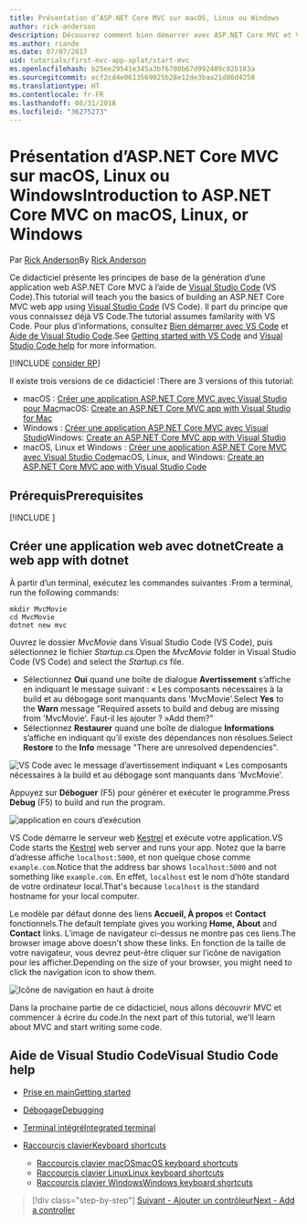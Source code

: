 ```yaml
---
title: Présentation d’ASP.NET Core MVC sur macOS, Linux ou Windows
author: rick-anderson
description: Découvrez comment bien démarrer avec ASP.NET Core MVC et Visual Studio Code sur macOS, Linux et Windows
ms.author: riande
ms.date: 07/07/2017
uid: tutorials/first-mvc-app-xplat/start-mvc
ms.openlocfilehash: b25ee29541e345a3bf6700b67d992409c02b183a
ms.sourcegitcommit: ecf2cd4e0613569025b28e12de3baa21d86d4258
ms.translationtype: HT
ms.contentlocale: fr-FR
ms.lasthandoff: 08/31/2018
ms.locfileid: "36275273"
---
```

# <a name="introduction-to-aspnet-core-mvc-on-macos-linux-or-windows"></a><span data-ttu-id="d4e79-103">Présentation d’ASP.NET Core MVC sur macOS, Linux ou Windows</span><span class="sxs-lookup"><span data-stu-id="d4e79-103">Introduction to ASP.NET Core MVC on macOS, Linux, or Windows</span></span>

<span data-ttu-id="d4e79-104">Par [Rick Anderson](https://twitter.com/RickAndMSFT)</span><span class="sxs-lookup"><span data-stu-id="d4e79-104">By [Rick Anderson](https://twitter.com/RickAndMSFT)</span></span>

<span data-ttu-id="d4e79-105">Ce didacticiel présente les principes de base de la génération d’une application web ASP.NET Core MVC à l’aide de [Visual Studio Code](https://code.visualstudio.com) (VS Code).</span><span class="sxs-lookup"><span data-stu-id="d4e79-105">This tutorial will teach you the basics of building an ASP.NET Core MVC web app using [Visual Studio Code](https://code.visualstudio.com) (VS Code).</span></span> <span data-ttu-id="d4e79-106">Il part du principe que vous connaissez déjà VS Code.</span><span class="sxs-lookup"><span data-stu-id="d4e79-106">The tutorial assumes familarity with VS Code.</span></span> <span data-ttu-id="d4e79-107">Pour plus d’informations, consultez [Bien démarrer avec VS Code](https://code.visualstudio.com/docs) et [Aide de Visual Studio Code](#visual-studio-code-help).</span><span class="sxs-lookup"><span data-stu-id="d4e79-107">See [Getting started with VS Code](https://code.visualstudio.com/docs) and [Visual Studio Code help](#visual-studio-code-help) for more information.</span></span> 

[!INCLUDE [consider RP](../../includes/razor.md)]

<span data-ttu-id="d4e79-108">Il existe trois versions de ce didacticiel :</span><span class="sxs-lookup"><span data-stu-id="d4e79-108">There are 3 versions of this tutorial:</span></span>

* <span data-ttu-id="d4e79-109">macOS : [Créer une application ASP.NET Core MVC avec Visual Studio pour Mac](xref:tutorials/first-mvc-app-mac/start-mvc)</span><span class="sxs-lookup"><span data-stu-id="d4e79-109">macOS: [Create an ASP.NET Core MVC app with Visual Studio for Mac](xref:tutorials/first-mvc-app-mac/start-mvc)</span></span>
* <span data-ttu-id="d4e79-110">Windows : [Créer une application ASP.NET Core MVC avec Visual Studio](xref:tutorials/first-mvc-app/start-mvc)</span><span class="sxs-lookup"><span data-stu-id="d4e79-110">Windows: [Create an ASP.NET Core MVC app with Visual Studio](xref:tutorials/first-mvc-app/start-mvc)</span></span>
* <span data-ttu-id="d4e79-111">macOS, Linux et Windows : [Créer une application ASP.NET Core MVC avec Visual Studio Code](xref:tutorials/first-mvc-app-xplat/start-mvc)</span><span class="sxs-lookup"><span data-stu-id="d4e79-111">macOS, Linux, and Windows: [Create an ASP.NET Core MVC app with Visual Studio Code](xref:tutorials/first-mvc-app-xplat/start-mvc)</span></span> 

## <a name="prerequisites"></a><span data-ttu-id="d4e79-112">Prérequis</span><span class="sxs-lookup"><span data-stu-id="d4e79-112">Prerequisites</span></span>

[!INCLUDE [](~/includes/net-core-prereqs-vscode.md)]

## <a name="create-a-web-app-with-dotnet"></a><span data-ttu-id="d4e79-113">Créer une application web avec dotnet</span><span class="sxs-lookup"><span data-stu-id="d4e79-113">Create a web app with dotnet</span></span>

<span data-ttu-id="d4e79-114">À partir d’un terminal, exécutez les commandes suivantes :</span><span class="sxs-lookup"><span data-stu-id="d4e79-114">From a terminal, run the following commands:</span></span>

```console
mkdir MvcMovie
cd MvcMovie
dotnet new mvc
```

<span data-ttu-id="d4e79-115">Ouvrez le dossier *MvcMovie* dans Visual Studio Code (VS Code), puis sélectionnez le fichier *Startup.cs*.</span><span class="sxs-lookup"><span data-stu-id="d4e79-115">Open the *MvcMovie* folder in Visual Studio Code (VS Code) and select the *Startup.cs* file.</span></span>

- <span data-ttu-id="d4e79-116">Sélectionnez **Oui** quand une boîte de dialogue **Avertissement** s’affiche en indiquant le message suivant : « Les composants nécessaires à la build et au débogage sont manquants dans 'MvcMovie'.</span><span class="sxs-lookup"><span data-stu-id="d4e79-116">Select **Yes** to the **Warn** message "Required assets to build and debug are missing from 'MvcMovie'.</span></span> <span data-ttu-id="d4e79-117">Faut-il les ajouter ? »</span><span class="sxs-lookup"><span data-stu-id="d4e79-117">Add them?"</span></span>
- <span data-ttu-id="d4e79-118">Sélectionnez **Restaurer** quand une boîte de dialogue **Informations** s’affiche en indiquant qu’il existe des dépendances non résolues.</span><span class="sxs-lookup"><span data-stu-id="d4e79-118">Select **Restore** to the **Info** message "There are unresolved dependencies".</span></span>

![VS Code avec le message d’avertissement indiquant « Les composants nécessaires à la build et au débogage sont manquants dans 'MvcMovie'.](../web-api-vsc/_static/vsc_restore.png)

<span data-ttu-id="d4e79-122">Appuyez sur **Déboguer** (F5) pour générer et exécuter le programme.</span><span class="sxs-lookup"><span data-stu-id="d4e79-122">Press **Debug** (F5) to build and run the program.</span></span>

![application en cours d’exécution](../first-mvc-app/start-mvc/_static/1.png)

<span data-ttu-id="d4e79-124">VS Code démarre le serveur web [Kestrel](xref:fundamentals/servers/kestrel) et exécute votre application.</span><span class="sxs-lookup"><span data-stu-id="d4e79-124">VS Code starts the [Kestrel](xref:fundamentals/servers/kestrel) web server and runs your app.</span></span> <span data-ttu-id="d4e79-125">Notez que la barre d’adresse affiche `localhost:5000`, et non quelque chose comme `example.com`.</span><span class="sxs-lookup"><span data-stu-id="d4e79-125">Notice that the address bar shows `localhost:5000` and not something like `example.com`.</span></span> <span data-ttu-id="d4e79-126">En effet, `localhost` est le nom d’hôte standard de votre ordinateur local.</span><span class="sxs-lookup"><span data-stu-id="d4e79-126">That's because `localhost` is the standard hostname for your local computer.</span></span>

<span data-ttu-id="d4e79-127">Le modèle par défaut donne des liens **Accueil, À propos** et **Contact** fonctionnels.</span><span class="sxs-lookup"><span data-stu-id="d4e79-127">The default template gives you working **Home, About** and **Contact** links.</span></span> <span data-ttu-id="d4e79-128">L’image de navigateur ci-dessus ne montre pas ces liens.</span><span class="sxs-lookup"><span data-stu-id="d4e79-128">The browser image above doesn't show these links.</span></span> <span data-ttu-id="d4e79-129">En fonction de la taille de votre navigateur, vous devrez peut-être cliquer sur l’icône de navigation pour les afficher.</span><span class="sxs-lookup"><span data-stu-id="d4e79-129">Depending on the size of your browser, you might need to click the navigation icon to show them.</span></span>

![Icône de navigation en haut à droite](../first-mvc-app/start-mvc/_static/2.png)

<span data-ttu-id="d4e79-131">Dans la prochaine partie de ce didacticiel, nous allons découvrir MVC et commencer à écrire du code.</span><span class="sxs-lookup"><span data-stu-id="d4e79-131">In the next part of this tutorial, we'll learn about MVC and start writing some code.</span></span>

## <a name="visual-studio-code-help"></a><span data-ttu-id="d4e79-132">Aide de Visual Studio Code</span><span class="sxs-lookup"><span data-stu-id="d4e79-132">Visual Studio Code help</span></span>

- [<span data-ttu-id="d4e79-133">Prise en main</span><span class="sxs-lookup"><span data-stu-id="d4e79-133">Getting started</span></span>](https://code.visualstudio.com/docs)
- [<span data-ttu-id="d4e79-134">Débogage</span><span class="sxs-lookup"><span data-stu-id="d4e79-134">Debugging</span></span>](https://code.visualstudio.com/docs/editor/debugging)
- [<span data-ttu-id="d4e79-135">Terminal intégré</span><span class="sxs-lookup"><span data-stu-id="d4e79-135">Integrated terminal</span></span>](https://code.visualstudio.com/docs/editor/integrated-terminal)
- [<span data-ttu-id="d4e79-136">Raccourcis clavier</span><span class="sxs-lookup"><span data-stu-id="d4e79-136">Keyboard shortcuts</span></span>](https://code.visualstudio.com/docs/getstarted/keybindings#_keyboard-shortcuts-reference)

  - [<span data-ttu-id="d4e79-137">Raccourcis clavier macOS</span><span class="sxs-lookup"><span data-stu-id="d4e79-137">macOS keyboard shortcuts</span></span>](https://code.visualstudio.com/shortcuts/keyboard-shortcuts-macos.pdf)
  - [<span data-ttu-id="d4e79-138">Raccourcis clavier Linux</span><span class="sxs-lookup"><span data-stu-id="d4e79-138">Linux keyboard shortcuts</span></span>](https://code.visualstudio.com/shortcuts/keyboard-shortcuts-linux.pdf)
  - [<span data-ttu-id="d4e79-139">Raccourcis clavier Windows</span><span class="sxs-lookup"><span data-stu-id="d4e79-139">Windows keyboard shortcuts</span></span>](https://code.visualstudio.com/shortcuts/keyboard-shortcuts-windows.pdf)

> [!div class="step-by-step"]
> [<span data-ttu-id="d4e79-140">Suivant - Ajouter un contrôleur</span><span class="sxs-lookup"><span data-stu-id="d4e79-140">Next - Add a controller</span></span>](adding-controller.md)
